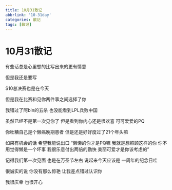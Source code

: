 ```yaml
---
title: 10月31散记
abbrlink: '10-31day'
categories: 散记
tags: [散记]
---
```

# 10月31散记

有些话总是心里想的比写出来的更有情意

但是我还是要写

S10总决赛也是在今天

但是我在比赛和见你两件事之间选择了你

我错过了阿bin的五杀 也没能看到LPL兵败中国

虽然已经不是第一次见你了 但是看到你内心还是很欢喜 可可爱爱的PQ

你吐糟自己是个懒癌晚期患者 但是还是好好度过了21个年头嘛

如果有机会的话 希望我能说出口  “懒懒的你才是PQ嘛 我就是想照顾这样的你 你不用觉得懒是一个坏事 我很乐意付出两倍的勤快 美丽可爱才是你该考虑的”

记得我们第一次见面 也是在万圣节左右  说起来今天应该是 一周年的纪念日哇

很诚实的说 你没有那么惊艳 让我差点错过认识你  

我很庆幸 也很开心



